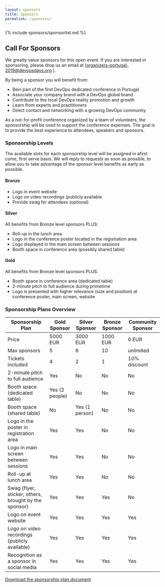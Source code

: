 ```yaml
---
layout: sponsors
title: Sponsors
permalink: /sponsors/
---
```



{% include sponsors/sponsorlist.md %}

## Call For Sponsors

We greatly value sponsors for this open event. If you are interested in sponsoring, please drop us an email at [organizers-portugal-2019@devopsdays.org ].

By being a sponsor you will benefit from:
* Bein part of the first DevOps dedicated conference in Portugal
* Associate your company brand with a DevOps global brand
* Contribute to the local DevOps reality promotion and growth
* Learn from experts and practitioners
* Direct contact and networking with a growing DevOps community

As a not-for-profit conference organized by a team of volunteers, the sponsorship will be used to support the conference expenses. The goal is to provide the best experience to attendees, speakers and sponsors.

### Sponsorship Levels
The available slots for each sponsorship level will be assigned in a ​first come, first serve basis. We will reply to requests as soon as possible, to allow you to take advantage of the sponsor level benefits as early as possible.

#### Bronze
* Logo in event website
* Logo on video recordings (publicly available
* Provide swag for attendees (optional)

#### Silver
All benefits from Bronze level sponsors PLUS:

* Roll-up in the lunch area
* Logo in the conference poster located in the registration area
* Logo displayed in the main screen between sessions
* Booth space in conference area (possibly shared table)

#### Gold
All benefits from Bronze level sponsors PLUS:

* Booth space in conference area (dedicated table)
* 2-minute pitch to full audience during primetime
* Logo is presented with higher relevance (size and position) at conference poster, main screen, website

### Sponsorship Plans Overview

|Sponsorship Plan|Gold Sponsor|Silver Sponsor|Bronze Sponsor|Community Sponsor|
|--- |--- |--- |--- |--- |
|Price|5000 EUR|3000 EUR|1000 EUR|0 EUR|
|Max sponsors|5|6|10|unlimited|
|Tickets included|4|2|1|10% discount|
|2-minute pitch to full audience|Yes|No|No|No|
|Booth space (dedicated table)|Yes (2 people)|No|No|No|
|Booth space (shared table)|No|Yes (1 person)|No|No|
|Logo in the poster in registration area|Yes|Yes|No|No|
|Logo in main screen between sessions|Yes|Yes|No|No|
|Roll-up at lunch area|Yes|Yes|No|No|
|Swag (flyer, sticker, others, brought by the sponsor)|Yes|Yes|Yes|No|
|Logo on event website|Yes|Yes|Yes|Yes|
|Logo on video recordings (publicly available)|Yes|Yes|Yes|Yes|
|Recognition as a sponsor in social media|Yes|Yes|Yes|Yes|


[Download the sponsorship plan document](\DevOpsDaysPT2019_Sponsorship_Program.pdf)